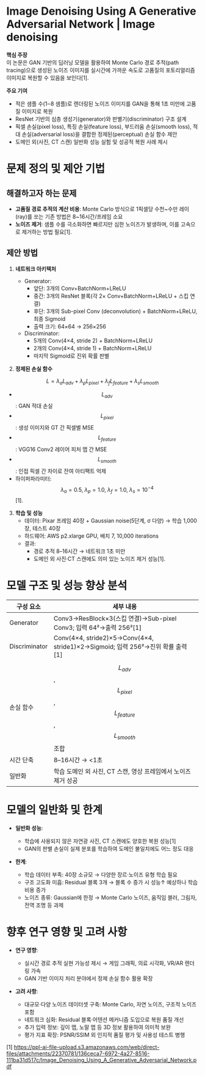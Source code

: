 # Image Denoising Using A Generative Adversarial Network | Image denoising

**핵심 주장**  
이 논문은 GAN 기반의 딥러닝 모델을 활용하여 Monte Carlo 경로 추적(path tracing)으로 생성된 노이즈 이미지를 실시간에 가까운 속도로 고품질의 포토리얼리즘 이미지로 복원할 수 있음을 보인다[1].  

**주요 기여**  
- 적은 샘플 수(1‒8 샘플)로 렌더링된 노이즈 이미지를 GAN을 통해 1초 미만에 고품질 이미지로 복원  
- ResNet 기반의 심층 생성기(generator)와 판별기(discriminator) 구조 설계  
- 픽셀 손실(pixel loss), 특징 손실(feature loss), 부드러움 손실(smooth loss), 적대 손실(adversarial loss)을 결합한 정제된(perceptual) 손실 함수 제안  
- 도메인 외(사진, CT 스캔) 일반화 성능 실험 및 성공적 복원 사례 제시  

# 문제 정의 및 제안 기법  

## 해결하고자 하는 문제  
- **고품질 경로 추적의 계산 비용**: Monte Carlo 방식으로 1픽셀당 수천~수만 레이(ray)를 쏘는 기존 방법은 8~16시간/프레임 소요  
- **노이즈 제거**: 샘플 수를 극소화하면 빠르지만 심한 노이즈가 발생하며, 이를 고속으로 제거하는 방법 필요[1].  

## 제안 방법  

1. **네트워크 아키텍처**  
   - Generator:  
     - 앞단: 3개의 Conv+BatchNorm+LReLU  
     - 중간: 3개의 ResNet 블록(각 2× Conv+BatchNorm+LReLU + 스킵 연결)  
     - 후단: 3개의 Sub-pixel Conv (deconvolution) + BatchNorm+LReLU, 최종 Sigmoid  
     - 출력 크기: 64×64 → 256×256  
   - Discriminator:  
     - 5개의 Conv(4×4, stride 2) + BatchNorm+LReLU  
     - 2개의 Conv(4×4, stride 1) + BatchNorm+LReLU  
     - 마지막 Sigmoid로 진위 확률 판별  

2. **정제된 손실 함수**
 
$$
     L = \lambda_a L_{adv} + \lambda_p L_{pixel} + \lambda_f L_{feature} + \lambda_s L_{smooth}
$$  
   - $$L_{adv}$$: GAN 적대 손실  
   - $$L_{pixel}$$: 생성 이미지와 GT 간 픽셀별 MSE  
   - $$L_{feature}$$: VGG16 Conv2 레이어 피처 맵 간 MSE  
   - $$L_{smooth}$$: 인접 픽셀 간 차이로 잔여 아티팩트 억제  
   - 하이퍼파라미터: $$\lambda_a{=}0.5,\;\lambda_p{=}1.0,\;\lambda_f{=}1.0,\;\lambda_s{=}10^{-4}$$[1].  

3. **학습 및 성능**  
   - 데이터: Pixar 프레임 40장 + Gaussian noise(5단계, σ 다양) → 학습 1,000장, 테스트 40장  
   - 하드웨어: AWS p2.xlarge GPU, 배치 7, 10,000 iterations  
   - 결과:  
     - 경로 추적 8–16시간 → 네트워크 1초 미만  
     - 도메인 외 사진·CT 스캔에도 의미 있는 노이즈 제거 성능[1].  

# 모델 구조 및 성능 향상 분석  

| 구성 요소       | 세부 내용                                                                                        |
|--------------|-------------------------------------------------------------------------------------------------|
| Generator    | Conv3→ResBlock×3(스킵 연결)→Sub-pixel Conv3; 입력 64²→출력 256²[1]                                         |
| Discriminator| Conv(4×4, stride2)×5→Conv(4×4, stride1)×2→Sigmoid; 입력 256²→진위 확률 출력[1]                             |
| 손실 함수      | $$L_{adv}$$, $$L_{pixel}$$, $$L_{feature}$$, $$L_{smooth}$$ 조합                                    |
| 시간 단축     | 8–16시간 → <1초                                                                                 |
| 일반화        | 학습 도메인 외 사진, CT 스캔, 영상 프레임에서 노이즈 제거 성공                                        |

# 모델의 일반화 및 한계  

- **일반화 성능**:  
  - 학습에 사용되지 않은 자연광 사진, CT 스캔에도 양호한 복원 성능[1]  
  - GAN의 판별 손실이 실제 분포를 학습하여 도메인 불일치에도 어느 정도 대응  

- **한계**:  
  - 학습 데이터 부족: 40장 소규모 → 다양한 장르·노이즈 유형 학습 필요  
  - 구조 고도화 미흡: Residual 블록 3개 → 블록 수 증가 시 성능↑ 예상하나 학습 비용 증가  
  - 노이즈 종류: Gaussian에 한정 → Monte Carlo 노이즈, 움직임 블러, 그림자, 전역 조명 등 과제  

# 향후 연구 영향 및 고려 사항  

- **연구 영향**:  
  - 실시간 경로 추적 실현 가능성 제시 → 게임 그래픽, 의료 시각화, VR/AR 렌더링 가속  
  - GAN 기반 이미지 처리 분야에서 정제 손실 함수 활용 확장  

- **고려 사항**:  
  - 대규모·다양 노이즈 데이터셋 구축: Monte Carlo, 자연 노이즈, 구조적 노이즈 포함  
  - 네트워크 심화: Residual 블록·어텐션 메커니즘 도입으로 복원 품질 개선  
  - 추가 입력 정보: 깊이 맵, 노말 맵 등 3D 정보 활용하여 의미적 보완  
  - 평가 지표 확장: PSNR/SSIM 외 인지적 품질 평가 및 사용성 테스트 병행  


[1] https://ppl-ai-file-upload.s3.amazonaws.com/web/direct-files/attachments/22370781/136ceca7-6972-4a27-8516-111ba31d517c/Image_Denoising_Using_A_Generative_Adversarial_Network.pdf
